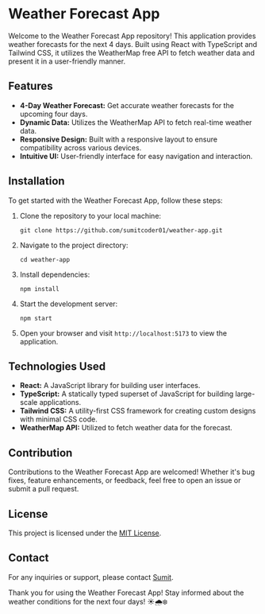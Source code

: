 # Weather Forecast App

Welcome to the Weather Forecast App repository! This application provides weather forecasts for the next 4 days. Built using React with TypeScript and Tailwind CSS, it utilizes the WeatherMap free API to fetch weather data and present it in a user-friendly manner.

## Features

- **4-Day Weather Forecast:** Get accurate weather forecasts for the upcoming four days.
- **Dynamic Data:** Utilizes the WeatherMap API to fetch real-time weather data.
- **Responsive Design:** Built with a responsive layout to ensure compatibility across various devices.
- **Intuitive UI:** User-friendly interface for easy navigation and interaction.

## Installation

To get started with the Weather Forecast App, follow these steps:

1. Clone the repository to your local machine:

   ```
   git clone https://github.com/sumitcoder01/weather-app.git
   ```

2. Navigate to the project directory:

   ```
   cd weather-app
   ```

3. Install dependencies:

   ```
   npm install
   ```

4. Start the development server:

   ```
   npm start
   ```

5. Open your browser and visit `http://localhost:5173` to view the application.

## Technologies Used

- **React:** A JavaScript library for building user interfaces.
- **TypeScript:** A statically typed superset of JavaScript for building large-scale applications.
- **Tailwind CSS:** A utility-first CSS framework for creating custom designs with minimal CSS code.
- **WeatherMap API:** Utilized to fetch weather data for the forecast.

## Contribution

Contributions to the Weather Forecast App are welcomed! Whether it's bug fixes, feature enhancements, or feedback, feel free to open an issue or submit a pull request.

## License

This project is licensed under the [MIT License](LICENSE).

## Contact

For any inquiries or support, please contact [Sumit](https://github.com/sumitcoder01).

Thank you for using the Weather Forecast App! Stay informed about the weather conditions for the next four days! ☀️🌧️❄️